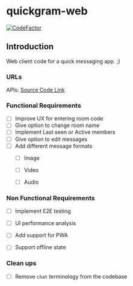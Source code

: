 # quickgram-web

[![CodeFactor](https://www.codefactor.io/repository/github/iamraviprakash/quickgram-web/badge)](https://www.codefactor.io/repository/github/iamraviprakash/quickgram-web)

## Introduction

Web client code for a quick messaging app. ;)


### URLs

APIs: [Source Code Link](https://github.com/iamraviprakash/quickgram-server)

### Functional Requirements

- [ ] Improve UX for entering room code
- [ ] Give option to change room name
- [ ] Implement Last seen or Active members
- [ ] Give option to edit messages
- [ ] Add different message formats
  - [ ] Image
  - [ ] Video
  - [ ] Audio


### Non Functional Requirements
- [ ] Implement E2E testing
- [ ] UI performance analysis
- [ ] Add support for PWA
- [ ] Support offline state



### Clean ups

- [ ] Remove `chat` terminology from the codebase
